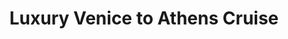 ---
category: luxury
title: Luxury Venice to Athens Cruise
class: luxury-venice-to-athens-cruise
cruiseline: Oceania Cruises – Riviera
special-info: Flights & Private transfers, Free house drinks package or $1000 onboard spend & Unlimited Wifi
price: 1399
nights: 12
cruise-url: http://www.planetcruise.co.uk/oceania-cruises/riviera/31-august-2016/95476?referrersiteid=970
---